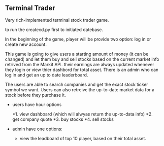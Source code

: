 ## Terminal Trader

Very rich-implemented terminal stock trader game.

to run the createcd.py first to initiated datebase.

In the beginning of the game, player will be provide two option: log in or create new account.


This game is going to give users a starting amount of money (it can be changed) and let them buy and sell stocks based on the current market info retrived from the Markit API. their earnings are always updated whenever they login or view thier dashbord for total asset. There is an admin who can log in and get an up to date leaderboard.

The users are able to search companies and get the exact stock ticker symbol we want. Users can also retreive the up-to-date market data for a stock before they purchase it. 


* users have hour options

    *1. view dashboard (which will alwyas return the up-to-data info)
    *2. get company quote
    *3. buy stocks
    *4. sell stocks

* admin have one options:
    * view the leadboard of top 10 player, based on their total asset. 






